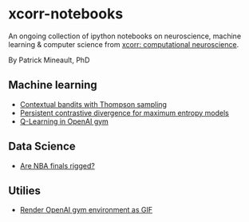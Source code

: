 # xcorr-notebooks
An ongoing collection of ipython notebooks on neuroscience, machine learning & computer science from [xcorr: computational neuroscience](https://xcorr.net). 

By Patrick Mineault, PhD

## Machine learning

  * [Contextual bandits with Thompson sampling](http://nbviewer.jupyter.org/github/patrickmineault/xcorr-notebooks/blob/master/Contextual%20bandits%20with%20Thompson%20sampling.ipynb)
  * [Persistent contrastive divergence for maximum entropy models](http://nbviewer.jupyter.org/github/patrickmineault/pmtk3/blob/master/python/demos/maxEntPersistentContrastiveDivergence.ipynb)
  * [Q-Learning in OpenAI gym](http://nbviewer.jupyter.org/github/patrickmineault/xcorr-notebooks/blob/master/Q-Learning%20%26%20OpenAI%20gym.ipynb)
  
## Data Science

  * [Are NBA finals rigged?](http://nbviewer.jupyter.org/github/patrickmineault/xcorr-notebooks/blob/master/Are%20NBA%20finals%20rigged%3F.ipynb)


## Utilies

  * [Render OpenAI gym environment as GIF](http://nbviewer.jupyter.org/github/patrickmineault/xcorr-notebooks/blob/master/Render%20OpenAI%20gym%20as%20GIF.ipynb)
